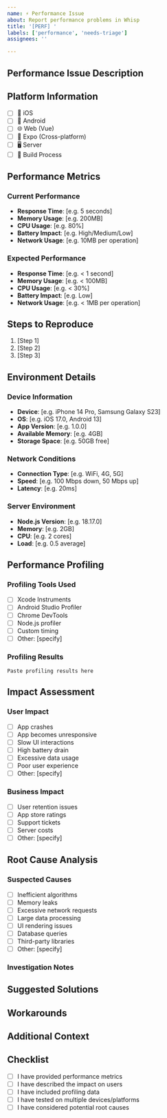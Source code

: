 ```yaml
---
name: ⚡ Performance Issue
about: Report performance problems in Whisp
title: '[PERF] '
labels: ['performance', 'needs-triage']
assignees: ''

---
```


## Performance Issue Description

<!-- Provide a clear description of the performance problem -->

## Platform Information

<!-- Mark all platforms where this performance issue occurs -->

- [ ] 📱 iOS
- [ ] 🤖 Android
- [ ] 🌐 Web (Vue)
- [ ] 📱 Expo (Cross-platform)
- [ ] 🖥️ Server
- [ ] 🔧 Build Process

## Performance Metrics

### Current Performance
<!-- Describe the current performance characteristics -->

- **Response Time**: [e.g. 5 seconds]
- **Memory Usage**: [e.g. 200MB]
- **CPU Usage**: [e.g. 80%]
- **Battery Impact**: [e.g. High/Medium/Low]
- **Network Usage**: [e.g. 10MB per operation]

### Expected Performance
<!-- What performance do you expect? -->

- **Response Time**: [e.g. < 1 second]
- **Memory Usage**: [e.g. < 100MB]
- **CPU Usage**: [e.g. < 30%]
- **Battery Impact**: [e.g. Low]
- **Network Usage**: [e.g. < 1MB per operation]

## Steps to Reproduce

<!-- Provide steps to reproduce the performance issue -->

1. [Step 1]
2. [Step 2]
3. [Step 3]

## Environment Details

### Device Information
- **Device**: [e.g. iPhone 14 Pro, Samsung Galaxy S23]
- **OS**: [e.g. iOS 17.0, Android 13]
- **App Version**: [e.g. 1.0.0]
- **Available Memory**: [e.g. 4GB]
- **Storage Space**: [e.g. 50GB free]

### Network Conditions
- **Connection Type**: [e.g. WiFi, 4G, 5G]
- **Speed**: [e.g. 100 Mbps down, 50 Mbps up]
- **Latency**: [e.g. 20ms]

### Server Environment
- **Node.js Version**: [e.g. 18.17.0]
- **Memory**: [e.g. 2GB]
- **CPU**: [e.g. 2 cores]
- **Load**: [e.g. 0.5 average]

## Performance Profiling

### Profiling Tools Used
<!-- What tools did you use to measure performance? -->

- [ ] Xcode Instruments
- [ ] Android Studio Profiler
- [ ] Chrome DevTools
- [ ] Node.js profiler
- [ ] Custom timing
- [ ] Other: [specify]

### Profiling Results
<!-- Paste relevant profiling data or screenshots -->

```
Paste profiling results here
```

## Impact Assessment

### User Impact
<!-- How does this affect the user experience? -->

- [ ] App crashes
- [ ] App becomes unresponsive
- [ ] Slow UI interactions
- [ ] High battery drain
- [ ] Excessive data usage
- [ ] Poor user experience
- [ ] Other: [specify]

### Business Impact
<!-- How does this affect the business? -->

- [ ] User retention issues
- [ ] App store ratings
- [ ] Support tickets
- [ ] Server costs
- [ ] Other: [specify]

## Root Cause Analysis

### Suspected Causes
<!-- What do you think is causing the performance issue? -->

- [ ] Inefficient algorithms
- [ ] Memory leaks
- [ ] Excessive network requests
- [ ] Large data processing
- [ ] UI rendering issues
- [ ] Database queries
- [ ] Third-party libraries
- [ ] Other: [specify]

### Investigation Notes
<!-- Any investigation you've done -->

## Suggested Solutions

<!-- If you have ideas for fixing this performance issue, describe them -->

## Workarounds

<!-- If you have found any workarounds, describe them here -->

## Additional Context

<!-- Add any other relevant information -->

## Checklist

- [ ] I have provided performance metrics
- [ ] I have described the impact on users
- [ ] I have included profiling data
- [ ] I have tested on multiple devices/platforms
- [ ] I have considered potential root causes
